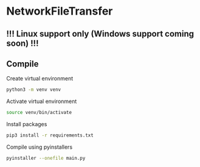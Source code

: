 # NetworkFileTransfer
## !!! Linux support only (Windows support coming soon) !!!
## Compile
Create virtual environment
```bash
python3 -m venv venv
```
Activate virtual environment
```bash
source venv/bin/activate
```
Install packages
```bash
pip3 install -r requirements.txt
```
Compile using pyinstallers
```bash
pyinstaller --onefile main.py
```

